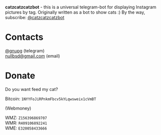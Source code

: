 **catzcatzcatzbot** - this is a universal telegram-bot for displaying Instagram pictures by tag. Originally written as a bot to show cats :)
By the way, subscribe: [@catzcatzcatzbot](https://t.me/catzcatzcatzbot)


# Contacts

[@gnupg](https://t.me/gnupg) (telegram)<br>
nullbsd@gmail.com (email)

# Donate

Do you want feed my cat?

Bitcoin: `1NYYFoJiRPnkmFbcv5kYLqwsweix1cVmBT`

(Webmoney)

WMZ: `Z156396869707`<br>
WMR: `R409106892241`<br>
WME: `E320058433666`

